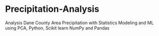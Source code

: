 # Precipitation-Analysis
Analysis Dane County Area Precipitation with Statistics Modeling and ML using PCA, Python, Scikit learn NumPy and Pandas
